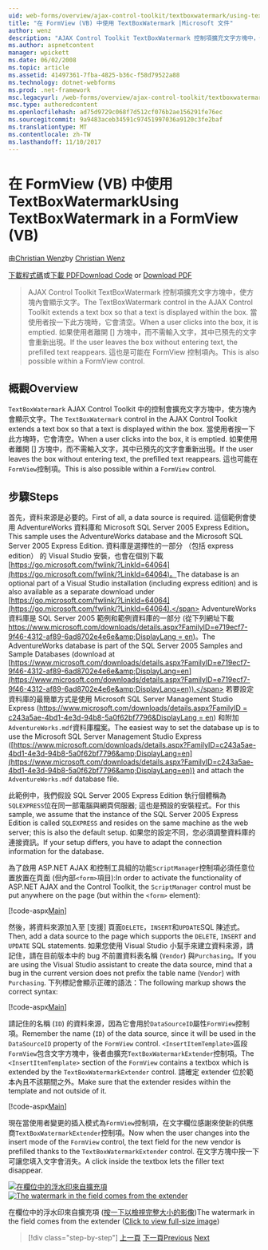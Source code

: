 ```yaml
---
uid: web-forms/overview/ajax-control-toolkit/textboxwatermark/using-textboxwatermark-in-a-formview-vb
title: "在 FormView (VB) 中使用 TextBoxWatermark |Microsoft 文件"
author: wenz
description: "AJAX Control Toolkit TextBoxWatermark 控制項擴充文字方塊中，使方塊內會顯示文字。 當使用者按一下 [到] 方塊，它我..."
ms.author: aspnetcontent
manager: wpickett
ms.date: 06/02/2008
ms.topic: article
ms.assetid: 41497361-7fba-4825-b36c-f58d79522a88
ms.technology: dotnet-webforms
ms.prod: .net-framework
msc.legacyurl: /web-forms/overview/ajax-control-toolkit/textboxwatermark/using-textboxwatermark-in-a-formview-vb
msc.type: authoredcontent
ms.openlocfilehash: ad75d9729c068f7d512cf076b2ae156291fe76ec
ms.sourcegitcommit: 9a9483aceb34591c97451997036a9120c3fe2baf
ms.translationtype: MT
ms.contentlocale: zh-TW
ms.lasthandoff: 11/10/2017
---
```

<a name="using-textboxwatermark-in-a-formview-vb"></a><span data-ttu-id="8f06a-104">在 FormView (VB) 中使用 TextBoxWatermark</span><span class="sxs-lookup"><span data-stu-id="8f06a-104">Using TextBoxWatermark in a FormView (VB)</span></span>
====================
<span data-ttu-id="8f06a-105">由[Christian Wenz](https://github.com/wenz)</span><span class="sxs-lookup"><span data-stu-id="8f06a-105">by [Christian Wenz](https://github.com/wenz)</span></span>

<span data-ttu-id="8f06a-106">[下載程式碼](http://download.microsoft.com/download/9/3/f/93f8daea-bebd-4821-833b-95205389c7d0/TextBoxWatermark1.vb.zip)或[下載 PDF](http://download.microsoft.com/download/b/6/a/b6ae89ee-df69-4c87-9bfb-ad1eb2b23373/textboxwatermark1VB.pdf)</span><span class="sxs-lookup"><span data-stu-id="8f06a-106">[Download Code](http://download.microsoft.com/download/9/3/f/93f8daea-bebd-4821-833b-95205389c7d0/TextBoxWatermark1.vb.zip) or [Download PDF](http://download.microsoft.com/download/b/6/a/b6ae89ee-df69-4c87-9bfb-ad1eb2b23373/textboxwatermark1VB.pdf)</span></span>

> <span data-ttu-id="8f06a-107">AJAX Control Toolkit TextBoxWatermark 控制項擴充文字方塊中，使方塊內會顯示文字。</span><span class="sxs-lookup"><span data-stu-id="8f06a-107">The TextBoxWatermark control in the AJAX Control Toolkit extends a text box so that a text is displayed within the box.</span></span> <span data-ttu-id="8f06a-108">當使用者按一下此方塊時，它會清空。</span><span class="sxs-lookup"><span data-stu-id="8f06a-108">When a user clicks into the box, it is emptied.</span></span> <span data-ttu-id="8f06a-109">如果使用者離開 [] 方塊中，而不需輸入文字，其中已預先的文字會重新出現。</span><span class="sxs-lookup"><span data-stu-id="8f06a-109">If the user leaves the box without entering text, the prefilled text reappears.</span></span> <span data-ttu-id="8f06a-110">這也是可能在 FormView 控制項內。</span><span class="sxs-lookup"><span data-stu-id="8f06a-110">This is also possible within a FormView control.</span></span>


## <a name="overview"></a><span data-ttu-id="8f06a-111">概觀</span><span class="sxs-lookup"><span data-stu-id="8f06a-111">Overview</span></span>

<span data-ttu-id="8f06a-112">`TextBoxWatermark` AJAX Control Toolkit 中的控制會擴充文字方塊中，使方塊內會顯示文字。</span><span class="sxs-lookup"><span data-stu-id="8f06a-112">The `TextBoxWatermark` control in the AJAX Control Toolkit extends a text box so that a text is displayed within the box.</span></span> <span data-ttu-id="8f06a-113">當使用者按一下此方塊時，它會清空。</span><span class="sxs-lookup"><span data-stu-id="8f06a-113">When a user clicks into the box, it is emptied.</span></span> <span data-ttu-id="8f06a-114">如果使用者離開 [] 方塊中，而不需輸入文字，其中已預先的文字會重新出現。</span><span class="sxs-lookup"><span data-stu-id="8f06a-114">If the user leaves the box without entering text, the prefilled text reappears.</span></span> <span data-ttu-id="8f06a-115">這也可能在`FormView`控制項。</span><span class="sxs-lookup"><span data-stu-id="8f06a-115">This is also possible within a `FormView` control.</span></span>

## <a name="steps"></a><span data-ttu-id="8f06a-116">步驟</span><span class="sxs-lookup"><span data-stu-id="8f06a-116">Steps</span></span>

<span data-ttu-id="8f06a-117">首先，資料來源是必要的。</span><span class="sxs-lookup"><span data-stu-id="8f06a-117">First of all, a data source is required.</span></span> <span data-ttu-id="8f06a-118">這個範例會使用 AdventureWorks 資料庫和 Microsoft SQL Server 2005 Express Edition。</span><span class="sxs-lookup"><span data-stu-id="8f06a-118">This sample uses the AdventureWorks database and the Microsoft SQL Server 2005 Express Edition.</span></span> <span data-ttu-id="8f06a-119">資料庫是選擇性的一部分 （包括 express edition） 的 Visual Studio 安裝，也會在個別下載[https://go.microsoft.com/fwlink/?LinkId=64064](https://go.microsoft.com/fwlink/?LinkId=64064)。</span><span class="sxs-lookup"><span data-stu-id="8f06a-119">The database is an optional part of a Visual Studio installation (including express edition) and is also available as a separate download under [https://go.microsoft.com/fwlink/?LinkId=64064](https://go.microsoft.com/fwlink/?LinkId=64064).</span></span> <span data-ttu-id="8f06a-120">AdventureWorks 資料庫是 SQL Server 2005 範例和範例資料庫的一部分 (從下列網址下載[https://www.microsoft.com/downloads/details.aspx?FamilyID=e719ecf7-9f46-4312-af89-6ad8702e4e6e&amp;DisplayLang = en](https://www.microsoft.com/downloads/details.aspx?FamilyID=e719ecf7-9f46-4312-af89-6ad8702e4e6e&amp;DisplayLang=en))。</span><span class="sxs-lookup"><span data-stu-id="8f06a-120">The AdventureWorks database is part of the SQL Server 2005 Samples and Sample Databases (download at [https://www.microsoft.com/downloads/details.aspx?FamilyID=e719ecf7-9f46-4312-af89-6ad8702e4e6e&amp;DisplayLang=en](https://www.microsoft.com/downloads/details.aspx?FamilyID=e719ecf7-9f46-4312-af89-6ad8702e4e6e&amp;DisplayLang=en)).</span></span> <span data-ttu-id="8f06a-121">若要設定資料庫的最簡單方式是使用 Microsoft SQL Server Management Studio Express ([https://www.microsoft.com/downloads/details.aspx?FamilyID = c243a5ae-4bd1-4e3d-94b8-5a0f62bf7796&amp;DisplayLang = en](https://www.microsoft.com/downloads/details.aspx?FamilyID=c243a5ae-4bd1-4e3d-94b8-5a0f62bf7796&amp;DisplayLang=en)) 和附加`AdventureWorks.mdf`資料庫檔案。</span><span class="sxs-lookup"><span data-stu-id="8f06a-121">The easiest way to set the database up is to use the Microsoft SQL Server Management Studio Express ([https://www.microsoft.com/downloads/details.aspx?FamilyID=c243a5ae-4bd1-4e3d-94b8-5a0f62bf7796&amp;DisplayLang=en](https://www.microsoft.com/downloads/details.aspx?FamilyID=c243a5ae-4bd1-4e3d-94b8-5a0f62bf7796&amp;DisplayLang=en)) and attach the `AdventureWorks.mdf` database file.</span></span>

<span data-ttu-id="8f06a-122">此範例中，我們假設 SQL Server 2005 Express Edition 執行個體稱為`SQLEXPRESS`位在同一部電腦與網頁伺服器; 這也是預設的安裝程式。</span><span class="sxs-lookup"><span data-stu-id="8f06a-122">For this sample, we assume that the instance of the SQL Server 2005 Express Edition is called `SQLEXPRESS` and resides on the same machine as the web server; this is also the default setup.</span></span> <span data-ttu-id="8f06a-123">如果您的設定不同，您必須調整資料庫的連接資訊。</span><span class="sxs-lookup"><span data-stu-id="8f06a-123">If your setup differs, you have to adapt the connection information for the database.</span></span>

<span data-ttu-id="8f06a-124">為了啟用 ASP.NET AJAX 和控制工具組的功能`ScriptManager`控制項必須任意位置放置在頁面 (但內部`<form>`項目):</span><span class="sxs-lookup"><span data-stu-id="8f06a-124">In order to activate the functionality of ASP.NET AJAX and the Control Toolkit, the `ScriptManager` control must be put anywhere on the page (but within the `<form>` element):</span></span>

[!code-aspx[Main](using-textboxwatermark-in-a-formview-vb/samples/sample1.aspx)]

<span data-ttu-id="8f06a-125">然後，將資料來源加入至 [支援] 頁面`DELETE`，`INSERT`和`UPDATE`SQL 陳述式。</span><span class="sxs-lookup"><span data-stu-id="8f06a-125">Then, add a data source to the page which supports the `DELETE`, `INSERT` and `UPDATE` SQL statements.</span></span> <span data-ttu-id="8f06a-126">如果您使用 Visual Studio 小幫手來建立資料來源，請記住，請在目前版本中的 bug 不前置資料表名稱 (`Vendor`) 與`Purchasing`。</span><span class="sxs-lookup"><span data-stu-id="8f06a-126">If you are using the Visual Studio assistant to create the data source, mind that a bug in the current version does not prefix the table name (`Vendor`) with `Purchasing`.</span></span> <span data-ttu-id="8f06a-127">下列標記會顯示正確的語法：</span><span class="sxs-lookup"><span data-stu-id="8f06a-127">The following markup shows the correct syntax:</span></span>

[!code-aspx[Main](using-textboxwatermark-in-a-formview-vb/samples/sample2.aspx)]

<span data-ttu-id="8f06a-128">請記住的名稱 (`ID`) 的資料來源，因為它會用於`DataSourceID`屬性`FormView`控制項。</span><span class="sxs-lookup"><span data-stu-id="8f06a-128">Remember the name (`ID`) of the data source, since it will be used in the `DataSourceID` property of the `FormView` control.</span></span> <span data-ttu-id="8f06a-129">`<InsertItemTemplate>`區段`FormView`包含文字方塊中，後者由擴充`TextBoxWatermarkExtender`控制項。</span><span class="sxs-lookup"><span data-stu-id="8f06a-129">The `<InsertItemTemplate>` section of the `FormView` contains a textbox which is extended by the `TextBoxWatermarkExtender` control.</span></span> <span data-ttu-id="8f06a-130">請確定 extender 位於範本內且不該期間之外。</span><span class="sxs-lookup"><span data-stu-id="8f06a-130">Make sure that the extender resides within the template and not outside of it.</span></span>

[!code-aspx[Main](using-textboxwatermark-in-a-formview-vb/samples/sample3.aspx)]

<span data-ttu-id="8f06a-131">現在當使用者變更的插入模式為`FormView`控制項，在文字欄位感謝來使新的供應商`TextBoxWatermarkExtender`控制項。</span><span class="sxs-lookup"><span data-stu-id="8f06a-131">Now when the user changes into the insert mode of the `FormView` control, the text field for the new vendor is prefilled thanks to the `TextBoxWatermarkExtender` control.</span></span> <span data-ttu-id="8f06a-132">在文字方塊中按一下可讓您填入文字會消失。</span><span class="sxs-lookup"><span data-stu-id="8f06a-132">A click inside the textbox lets the filler text disappear.</span></span>


<span data-ttu-id="8f06a-133">[![在欄位中的浮水印來自擴充項](using-textboxwatermark-in-a-formview-vb/_static/image2.png)](using-textboxwatermark-in-a-formview-vb/_static/image1.png)</span><span class="sxs-lookup"><span data-stu-id="8f06a-133">[![The watermark in the field comes from the extender](using-textboxwatermark-in-a-formview-vb/_static/image2.png)](using-textboxwatermark-in-a-formview-vb/_static/image1.png)</span></span>

<span data-ttu-id="8f06a-134">在欄位中的浮水印來自擴充項 ([按一下以檢視完整大小的影像](using-textboxwatermark-in-a-formview-vb/_static/image3.png))</span><span class="sxs-lookup"><span data-stu-id="8f06a-134">The watermark in the field comes from the extender ([Click to view full-size image](using-textboxwatermark-in-a-formview-vb/_static/image3.png))</span></span>

>[!div class="step-by-step"]
<span data-ttu-id="8f06a-135">[上一頁](using-textboxwatermark-with-validation-controls-cs.md)
[下一頁](using-textboxwatermark-with-validation-controls-vb.md)</span><span class="sxs-lookup"><span data-stu-id="8f06a-135">[Previous](using-textboxwatermark-with-validation-controls-cs.md)
[Next](using-textboxwatermark-with-validation-controls-vb.md)</span></span>
